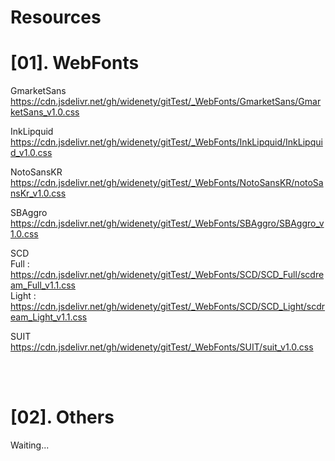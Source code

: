 # Resources
<h1>[01]. WebFonts</h1>

GmarketSans<br>
https://cdn.jsdelivr.net/gh/widenety/gitTest/_WebFonts/GmarketSans/GmarketSans_v1.0.css


InkLipquid<br>
https://cdn.jsdelivr.net/gh/widenety/gitTest/_WebFonts/InkLipquid/InkLipquid_v1.0.css


NotoSansKR<br>
https://cdn.jsdelivr.net/gh/widenety/gitTest/_WebFonts/NotoSansKR/notoSansKr_v1.0.css


SBAggro<br>
https://cdn.jsdelivr.net/gh/widenety/gitTest/_WebFonts/SBAggro/SBAggro_v1.0.css


SCD<br>
Full : https://cdn.jsdelivr.net/gh/widenety/gitTest/_WebFonts/SCD/SCD_Full/scdream_Full_v1.1.css<br>
Light : https://cdn.jsdelivr.net/gh/widenety/gitTest/_WebFonts/SCD/SCD_Light/scdream_Light_v1.1.css

SUIT<br>
https://cdn.jsdelivr.net/gh/widenety/gitTest/_WebFonts/SUIT/suit_v1.0.css


<br><br>

<h1>[02]. Others</h1>
Waiting...